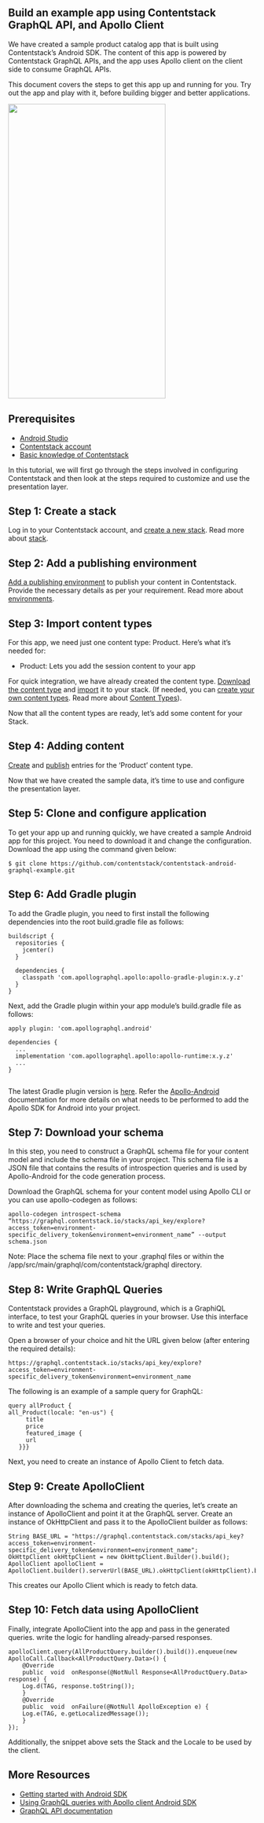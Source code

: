 
  
## Build an example app using Contentstack GraphQL API, and Apollo Client


We have created a sample product catalog app that is built using Contentstack’s Android SDK. The content of this app is powered by Contentstack GraphQL APIs, and the app uses Apollo client on the client side to consume GraphQL APIs.

This document covers the steps to get this app up and running for you. Try out the app and play with it, before building bigger and better applications.  
    
<img src='https://github.com/contentstack/contentstack-android-graphql-example/blob/master/app/src/main/java/com/contentstack/graphql/screenshot/ProductList.png' width='320' height='600'/>  
  
## Prerequisites  
  
- [Android Studio](https://developer.android.com/studio/) 
- [Contentstack account](https://app.contentstack.com/#!/login)  
- [Basic knowledge of Contentstack](https://www.contentstack.com/docs/platforms/android)  
      
  
In this tutorial, we will first go through the steps involved in configuring Contentstack and then look at the steps required to customize and use the presentation layer.  
  
## Step 1: Create a stack  
  Log in to your Contentstack account, and [create a new stack](https://www.contentstack.com/docs/guide/stack#create-a-new-stack). Read more about [stack](https://www.contentstack.com/docs/guide/stack).  
  
## Step 2: Add a publishing environment  
  [Add a publishing environment](https://www.contentstack.com/docs/guide/environments#add-an-environment) to publish your content in Contentstack. Provide the necessary details as per your requirement. Read more about [environments](https://www.contentstack.com/docs/guide/environments).  
  
## Step 3: Import content types  
  For this app, we need just one content type: Product. Here’s what it’s needed for:  
  - Product: Lets you add the session content to your app  
      
For quick integration, we have already created the content type. [Download the content type](https://github.com/contentstack/contentstack-android-graphql-example/blob/master/app/src/main/assets/ContentTypes.zip) and [import](https://www.contentstack.com/docs/guide/content-types#importing-a-content-type) it to your stack. (If needed, you can [create your own content types](https://www.contentstack.com/docs/guide/content-types#creating-a-content-type). Read more about [Content Types](https://www.contentstack.com/docs/guide/content-types)).  
  
Now that all the content types are ready, let’s add some content for your Stack.  
  
## Step 4: Adding content  
  
[Create](https://www.contentstack.com/docs/guide/content-management#add-a-new-entry) and [publish](https://www.contentstack.com/docs/guide/content-management#publish-an-entry) entries for the ‘Product’ content type.  
  
Now that we have created the sample data, it’s time to use and configure the presentation layer.  
  
## Step 5: Clone and configure application  
  
To get your app up and running quickly, we have created a sample Android app for this project. You need to download it and change the configuration. Download the app using the command given below:  
  
```
$ git clone https://github.com/contentstack/contentstack-android-graphql-example.git  
```

## Step 6: Add Gradle plugin  
  
To add the Gradle plugin, you need to first install the following dependencies into the root build.gradle file as follows:  
  
```
buildscript {
  repositories {
    jcenter()
  }
  
  dependencies {
    classpath 'com.apollographql.apollo:apollo-gradle-plugin:x.y.z'
  }
}

```

Next, add the Gradle plugin within your app module’s build.gradle file as follows:

``` 
apply plugin: 'com.apollographql.android'

dependencies {
  ...
  implementation 'com.apollographql.apollo:apollo-runtime:x.y.z'
  ...
}
 
``` 
  
The latest Gradle plugin version is [here](https://bintray.com/apollographql/android/apollo-gradle-plugin/_latestVersion). Refer the [Apollo-Android](https://www.apollographql.com/docs/android/) documentation for more details on what needs to be performed to add the Apollo SDK for Android into your project.  
  
## Step 7: Download your schema  
  
In this step, you need to construct a GraphQL schema file for your content model and include the schema file in your project. This schema file is a JSON file that contains the results of introspection queries and is used by Apollo-Android for the code generation process.  
  
Download the GraphQL schema for your content model using Apollo CLI or you can use apollo-codegen as follows:

```  
apollo-codegen introspect-schema “https://graphql.contentstack.io/stacks/api_key/explore?access_token=environment-specific_delivery_token&environment=environment_name” --output schema.json  
```  

Note: Place the schema file next to your .graphql files or within the /app/src/main/graphql/com/contentstack/graphql directory.

## Step 8: Write GraphQL Queries  
  
Contentstack provides a GraphQL playground, which is a GraphiQL interface, to test your GraphQL queries in your browser. 
Use this interface to write and test your queries.
  
Open a browser of your choice and hit the URL given below (after entering the required details):  
```
https://graphql.contentstack.io/stacks/api_key/explore?access_token=environment-specific_delivery_token&environment=environment_name  
```
The following is an example of a sample query for GraphQL:  
  
 ```
 query allProduct {    
 all_Product(locale: "en-us") {    
      title    
      price    
      featured_image {    
      url    
    }}}
   ```  

Next, you need to create an instance of Apollo Client to fetch data.
 
  
## Step 9: Create ApolloClient

After downloading the schema and creating the queries, let’s create an instance of ApolloClient and point it at the GraphQL server.
Create an instance of OkHttpClient and pass it to the ApolloClient builder as follows:  
  
 ``` 
String BASE_URL = "https://graphql.contentstack.com/stacks/api_key?access_token=environment-specific_delivery_token&environment=environment_name";
OkHttpClient okHttpClient = new OkHttpClient.Builder().build();
ApolloClient apolloClient = ApolloClient.builder().serverUrl(BASE_URL).okHttpClient(okHttpClient).build();    
 ```
  
This creates our Apollo Client which is ready to fetch data.  
  
## Step 10: Fetch data using ApolloClient    
   
Finally, integrate ApolloClient into the app and pass in the generated queries. write the logic for handling already-parsed responses.  
                       
```
apolloClient.query(AllProductQuery.builder().build()).enqueue(new      
ApolloCall.Callback<AllProductQuery.Data>() {    
    @Override    
    public  void  onResponse(@NotNull Response<AllProductQuery.Data> response) {    
    Log.d(TAG, response.toString());    
    }    
    @Override    
    public  void  onFailure(@NotNull ApolloException e) {    
    Log.e(TAG, e.getLocalizedMessage());    
    }    
});
```
Additionally, the snippet above sets the Stack and the Locale to be used by the client.

##  More Resources

-   [Getting started with Android SDK](https://www.contentstack.com/docs/platforms/android)
-   [Using GraphQL queries with Apollo client Android SDK](https://www.contentstack.com/docs/guide/contentstack-graphql-api/using-graphql-with-apollo-client-android-sdk)
-   [GraphQL API documentation ](https://www.contentstack.com/docs/apis/graphql-content-delivery-api/)

